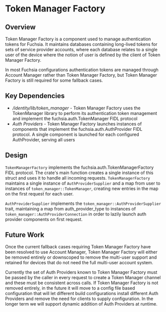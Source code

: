 # Token Manager Factory

## Overview

Token Manager Factory is a component used to manage authentication tokens for
Fuchsia. It maintains databases containing long-lived tokens for sets of service
provider accounts, where each database relates to a single user of the device
where the notion of user is defined by the client of Token Manager Factory.

In most Fuchsia configurations authentication tokens are managed through Account
Manager rather than Token Manager Factory, but Token Manager Factory is still
required for some fallback cases.


## Key Dependencies

* */identity/lib/token_manager* - Token Manager Factory uses the TokenManager
  library to perform its authentication token management and implement the
  fuchsia.auth.TokenManager FIDL protocol
* *Auth Providers* - Token Manager Factory launches instances of components that
  implement the fuchsia.auth.AuthProvider FIDL protocol. A single component is
  launched for each configured AuthProvider, serving all users


## Design

`TokenManagerFactory` implements the fuchsia.auth.TokenManagerFactory FIDL
protocol. The crate's main function creates a single instance of this struct
and uses it to handle all incoming requests.  `TokenManagerFactory` maintains a
single instance of `AuthProviderSupplier` and a map from user to instances of
`token_manager::TokenManager`, creating new entries in the map on the first
request for each user.

`AuthProviderSupplier` implements the `token_manager::AuthProviderSupplier`
trait, maintaining a map from auth_provider_type to instances of
`token_manager::AuthProviderConnection` in order to lazily launch auth provider
components on first request.


## Future Work

Once the current fallback cases requiring Token Manager Factory have been
resolved to use Account Manager, Token Manager Factory will either be removed
entirely or downscoped to remove the multi-user support and retained for devices
that do not need the full multi-user account system.

Currently the set of Auth Providers known to Token Manager Factory must be
passed by the caller in every request to create a Token Manager channel and
these must be consistent across calls. If Token Manager Factory is not removed
entirely, in the future it will move to a config file based configuration that
will let different build configurations install different Auth Providers and
remove the need for clients to supply configuration. In the longer term we will
support dynamic addition of Auth Providers at runtime.
